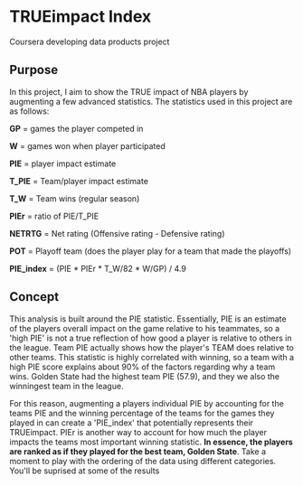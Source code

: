 # TRUEimpact Index
Coursera developing data products project

## Purpose
In this project, I aim to show the TRUE impact of NBA players by augmenting a few advanced statistics. The statistics used in this project are as follows:


**GP** = games the player competed in

**W** = games won when player participated

**PIE** = player impact estimate

**T_PIE** = Team/player impact estimate

**T_W** = Team wins (regular season)

**PIEr** = ratio of PIE/T_PIE

**NETRTG** = Net rating (Offensive rating - Defensive rating)

**POT** = Playoff team (does the player play for a team that made the playoffs)

**PIE_index** = (PIE * PIEr * T_W/82 * W/GP) / 4.9


## Concept
This analysis is built around the PIE statistic. Essentially, PIE is an estimate of the players overall impact on the game relative to his teammates, so a 'high PIE' is not a true reflection of how good a player is relative to others in the league. Team PIE actually shows how the player's TEAM does relative to other teams. This statistic is highly correlated with winning, so a team with a high PIE score explains about 90% of the factors regarding why a team wins. Golden State had the highest team PIE (57.9), and they we also the winningest team in the league.

For this reason, augmenting a players individual PIE by accounting for the teams PIE and the winning percentage of the teams for the games they played in can create a 'PIE_index' that potentially represents their TRUEimpact. PIEr is another way to account for how much the player impacts the teams most important winning statistic. **In essence, the players are ranked as if they played for the best team, Golden State**. Take a moment to play with the ordering of the data using different categories. You'll be suprised at some of the results
